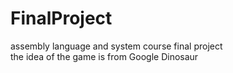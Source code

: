 # FinalProject
assembly language and system course final project  
the idea of the game is from Google Dinosaur
